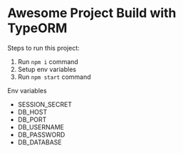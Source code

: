 # Awesome Project Build with TypeORM

Steps to run this project:

1. Run `npm i` command
2. Setup env variables
4. Run `npm start` command

Env variables

- SESSION_SECRET
- DB_HOST 
- DB_PORT 
- DB_USERNAME 
- DB_PASSWORD 
- DB_DATABASE 
